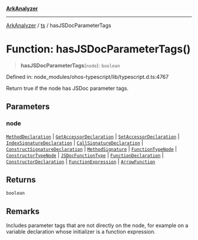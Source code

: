 [**ArkAnalyzer**](../../../../README.md)

***

[ArkAnalyzer](../../../../globals.md) / [ts](../README.md) / hasJSDocParameterTags

# Function: hasJSDocParameterTags()

> **hasJSDocParameterTags**(`node`): `boolean`

Defined in: node\_modules/ohos-typescript/lib/typescript.d.ts:4767

Return true if the node has JSDoc parameter tags.

## Parameters

### node

[`MethodDeclaration`](../interfaces/MethodDeclaration.md) | [`GetAccessorDeclaration`](../interfaces/GetAccessorDeclaration.md) | [`SetAccessorDeclaration`](../interfaces/SetAccessorDeclaration.md) | [`IndexSignatureDeclaration`](../interfaces/IndexSignatureDeclaration.md) | [`CallSignatureDeclaration`](../interfaces/CallSignatureDeclaration.md) | [`ConstructSignatureDeclaration`](../interfaces/ConstructSignatureDeclaration.md) | [`MethodSignature`](../interfaces/MethodSignature.md) | [`FunctionTypeNode`](../interfaces/FunctionTypeNode.md) | [`ConstructorTypeNode`](../interfaces/ConstructorTypeNode.md) | [`JSDocFunctionType`](../interfaces/JSDocFunctionType.md) | [`FunctionDeclaration`](../interfaces/FunctionDeclaration.md) | [`ConstructorDeclaration`](../interfaces/ConstructorDeclaration.md) | [`FunctionExpression`](../interfaces/FunctionExpression.md) | [`ArrowFunction`](../interfaces/ArrowFunction.md)

## Returns

`boolean`

## Remarks

Includes parameter tags that are not directly on the node,
for example on a variable declaration whose initializer is a function expression.
